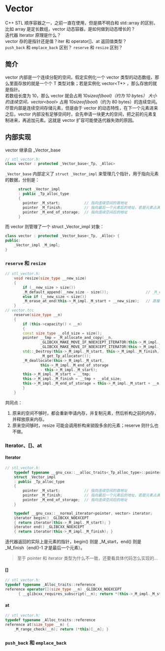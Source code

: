 # Vector
C++ STL 顺序容器之一，之前一直在使用，但是搞不明白和 std::array 的区别，比如 array 是定长数组，vector 动态容器，是如何做到动态增长的？    
迭代器 Iterator 原理是什么？  
vector 存的是指针还是值？iter 和 operator[]、at 返回值类型？  
`push_back` 和 `emplace_back` 区别？
`reserve` 和 `resize` 区别？

## 简介

vector 内部是一个连续分配的空间，假定实例化一个 vector<T> 类型的动态数组，那么里面存放的就是一个个 T 类型对象；若是实例化  vector<T*> ，那么存放的就是指针。  
若数组长度为 10，那么 vector<bool> 就会占用 10*sizeof(bool)（约为 10 bytes） 大小的连续空间，vector<bool*> 占用 10*sizeof(bool*)（约为 80 bytes）的连续空间。  
尽管内部是连续空间存储元素，但是由于 vector 的动态特性，在下一个元素进来之后，vector 内部没有足够空间时，会先申请一块更大的空间，把之前的元素复制进来，再追加元素。这就是 vector 扩容可能使迭代器失效的原因。


## 内部实现
vector 继承自 _Vector_base
```cpp
// stl_vector.h:
class vector : protected _Vector_base<_Tp, _Alloc>
```
`_Vector_base` 内部定义了 `struct _Vector_impl` 来管理几个指针，用于指向元素的数据，分别是：
~~~cpp
      struct _Vector_impl
      : public _Tp_alloc_type
      {
	    pointer _M_start;           // 指向连续空间的首地址
	    pointer _M_finish;          // 指向最后一个元素后的地址，若是元素占满了已分配的连续空间，则 _M_finish 指向的地址未分配(即等于 _M_end_of_storage)
	    pointer _M_end_of_storage;  // 指向连续空间后的地址
      }
~~~

而 vector 则管理了一个 struct _Vector_impl 对象：
~~~cpp
class vector : protected _Vector_base<_Tp, _Alloc> {
public:
    _Vector_impl _M_impl;
}
~~~


### `reserve` 和 `resize`
~~~cpp
// stl_vector.h:
    void resize(size_type __new_size)
    {
        if (__new_size > size())
        _M_default_append(__new_size - size());                 // _M_end_of_storage - _M_start 判断空间不够时，会重新分配空间，并修改 _Vector_impl 内的三个指针位置 
        else if (__new_size < size())
        _M_erase_at_end(this->_M_impl._M_start + __new_size);   // 直接调用 std::_Destroy 销毁（析构） (_M_start+__new_size, _M_finish) 之间的所有元素，但是不会释放内存，因为不会改变 _M_end_of_storage 指向
    }
// vector.tcc
    reserve(size_type __n)
    {
        if (this->capacity() < __n)
	    {
	    const size_type __old_size = size();
	    pointer __tmp = _M_allocate_and_copy(__n,
	            _GLIBCXX_MAKE_MOVE_IF_NOEXCEPT_ITERATOR(this->_M_impl._M_start),
	            _GLIBCXX_MAKE_MOVE_IF_NOEXCEPT_ITERATOR(this->_M_impl._M_finish));
	    std::_Destroy(this->_M_impl._M_start, this->_M_impl._M_finish,
			    _M_get_Tp_allocator());
	    _M_deallocate(this->_M_impl._M_start,
			    this->_M_impl._M_end_of_storage
			    - this->_M_impl._M_start);
	    this->_M_impl._M_start = __tmp;
	    this->_M_impl._M_finish = __tmp + __old_size;
	    this->_M_impl._M_end_of_storage = this->_M_impl._M_start + __n;
	    }
    }
~~~

共同点：  
1. 原来的空间不够时，都会重新申请内存，并复制元素，然后析构之前的内存，并释放原来内存。  
2. 原来空间够时，resize 可能会调用析构来销毁多余的元素；reserve 则什么也不做。

### Iterator、[]、at
#### Iterator
~~~cpp
// stl_vector.h:
    typedef typename __gnu_cxx::__alloc_traits<_Tp_alloc_type>::pointer pointer;
    struct _Vector_impl
    : public _Tp_alloc_type
    {
        pointer _M_start;           // 指向连续空间的首地址
        pointer _M_finish;          // 指向最后一个元素后的地址，若是元素占满了已分配的连续空间，则 _M_finish 指向的地址未分配(即等于 _M_end_of_storage)
        pointer _M_end_of_storage;  // 指向连续空间后的地址
    }

    typedef __gnu_cxx::__normal_iterator<pointer, vector> iterator;
    iterator begin() _GLIBCXX_NOEXCEPT
    { return iterator(this->_M_impl._M_start); }
    iterator end() _GLIBCXX_NOEXCEPT
    { return iterator(this->_M_impl._M_finish); }
~~~

迭代器返回的实际上是元素的指针，begin() 则是 _M_start，end() 则是 _M_finish（end()-1 才是最后一个元素）。  
> 至于 pointer 和 iterator 类型为什么不一致，还要看具体代码怎么实现的...

#### []
~~~cpp
// stl_vector.h:
typedef typename _Alloc_traits::reference
reference operator[](size_type __n) _GLIBCXX_NOEXCEPT
      { __glibcxx_requires_subscript(__n); return *(this->_M_impl._M_start + __n); }
~~~


#### at
~~~cpp
// stl_vector.h:
typedef typename _Alloc_traits::reference
reference at(size_type __n) {
	_M_range_check(__n); return (*this)[__n]; }
~~~

### `push_back` 和 `emplace_back`
